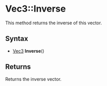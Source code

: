# Vec3::Inverse #
This method returns the inverse of this vector.

## Syntax ##
- [Vec3](Vec3.md) **Inverse**()

## Returns ##
Returns the inverse vector.